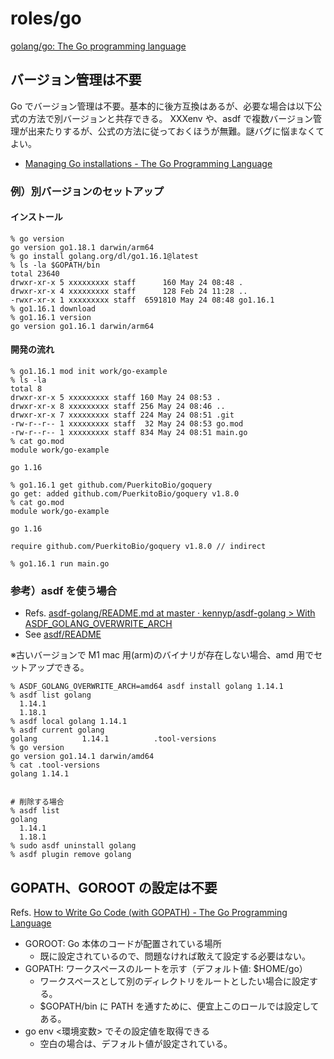 # roles/go
[golang/go: The Go programming language](https://github.com/golang/go)



## バージョン管理は不要
Go でバージョン管理は不要。基本的に後方互換はあるが、必要な場合は以下公式の方法で別バージョンと共存できる。
XXXenv や、asdf で複数バージョン管理が出来たりするが、公式の方法に従っておくほうが無難。謎バグに悩まなくてよい。

- [Managing Go installations - The Go Programming Language](https://golang.org/doc/manage-install#installing-multiple)


### 例）別バージョンのセットアップ
#### インストール
```
% go version
go version go1.18.1 darwin/arm64
% go install golang.org/dl/go1.16.1@latest
% ls -la $GOPATH/bin
total 23640
drwxr-xr-x 5 xxxxxxxxx staff      160 May 24 08:48 .
drwxr-xr-x 4 xxxxxxxxx staff      128 Feb 24 11:28 ..
-rwxr-xr-x 1 xxxxxxxxx staff  6591810 May 24 08:48 go1.16.1
% go1.16.1 download
% go1.16.1 version
go version go1.16.1 darwin/arm64
```

#### 開発の流れ
```
% go1.16.1 mod init work/go-example
% ls -la
total 8
drwxr-xr-x 5 xxxxxxxxx staff 160 May 24 08:53 .
drwxr-xr-x 8 xxxxxxxxx staff 256 May 24 08:46 ..
drwxr-xr-x 7 xxxxxxxxx staff 224 May 24 08:51 .git
-rw-r--r-- 1 xxxxxxxxx staff  32 May 24 08:53 go.mod
-rw-r--r-- 1 xxxxxxxxx staff 834 May 24 08:51 main.go
% cat go.mod 
module work/go-example

go 1.16

% go1.16.1 get github.com/PuerkitoBio/goquery 
go get: added github.com/PuerkitoBio/goquery v1.8.0
% cat go.mod 
module work/go-example

go 1.16

require github.com/PuerkitoBio/goquery v1.8.0 // indirect

% go1.16.1 run main.go 
```


### 参考）asdf を使う場合
- Refs. [asdf-golang/README.md at master · kennyp/asdf-golang > With ASDF_GOLANG_OVERWRITE_ARCH](https://github.com/kennyp/asdf-golang/blob/master/README.md#with-asdf_golang_overwrite_arch)
- See [asdf/README](../asdf/README.md)

※古いバージョンで M1 mac 用(arm)のバイナリが存在しない場合、amd 用でセットアップできる。

```
% ASDF_GOLANG_OVERWRITE_ARCH=amd64 asdf install golang 1.14.1
% asdf list golang
  1.14.1
  1.18.1
% asdf local golang 1.14.1
% asdf current golang
golang          1.14.1          .tool-versions
% go version
go version go1.14.1 darwin/amd64
% cat .tool-versions 
golang 1.14.1


# 削除する場合
% asdf list                 
golang
  1.14.1
  1.18.1
% sudo asdf uninstall golang
% asdf plugin remove golang
```



## GOPATH、GOROOT の設定は不要
Refs. [How to Write Go Code (with GOPATH) - The Go Programming Language](https://go.dev/doc/gopath_code#GOPATH)

- GOROOT: Go 本体のコードが配置されている場所
  - 既に設定されているので、問題なければ敢えて設定する必要はない。
- GOPATH: ワークスペースのルートを示す（デフォルト値: $HOME/go）
  - ワークスペースとして別のディレクトリをルートとしたい場合に設定する。
  - $GOPATH/bin に PATH を通すために、便宜上このロールでは設定してある。
- go env <環境変数> でその設定値を取得できる
  - 空白の場合は、デフォルト値が設定されている。

